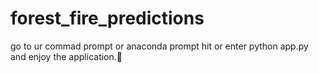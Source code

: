 # forest_fire_predictions

go to ur commad prompt or anaconda prompt hit or enter python app.py and enjoy the application.🤞
